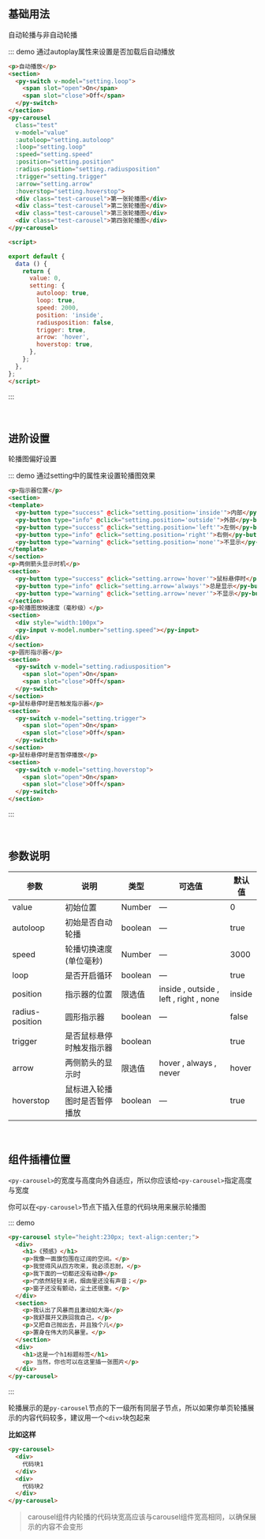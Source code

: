 <style>
.test-carousel{
  line-height: 220px;
  text-align: center;
  color: #fff;
  font-size: 20px;
  background: #65c9bb;
}
.test{
  height: 220px;
  width: 100%;
}
section{
  margin: 10px 0;
}
</style>
## 基础用法

自动轮播与非自动轮播

::: demo 通过autoplay属性来设置是否加载后自动播放
```html
<p>自动播放</p>
<section>
  <py-switch v-model="setting.loop">
    <span slot="open">On</span>
    <span slot="close">Off</span>
  </py-switch>
</section>
<py-carousel
  class="test"
  v-model="value"
  :autoloop="setting.autoloop"
  :loop="setting.loop"
  :speed="setting.speed"
  :position="setting.position"
  :radius-position="setting.radiusposition"
  :trigger="setting.trigger"
  :arrow="setting.arrow"
  :hoverstop="setting.hoverstop">
  <div class="test-carousel">第一张轮播图</div>
  <div class="test-carousel">第二张轮播图</div>
  <div class="test-carousel">第三张轮播图</div>
  <div class="test-carousel">第四张轮播图</div>
</py-carousel>

<script>

export default {
  data () {
    return {
      value: 0,
      setting: {
        autoloop: true,
        loop: true,
        speed: 2000,
        position: 'inside',
        radiusposition: false,
        trigger: true,
        arrow: 'hover',
        hoverstop: true,
      },
    };
  },
};
</script>
```
::: 

<br>

## 进阶设置

轮播图偏好设置

::: demo 通过setting中的属性来设置轮播图效果
```html
<p>指示器位置</p>
<section>
<template>
  <py-button type="success" @click="setting.position='inside'">内部</py-button>
  <py-button type="info" @click="setting.position='outside'">外部</py-button>
  <py-button type="success" @click="setting.position='left'">左侧</py-button>
  <py-button type="info" @click="setting.position='right'">右侧</py-button>
  <py-button type="warning" @click="setting.position='none'">不显示</py-button>
</template>
</section>
<p>两侧箭头显示时机</p>
<section>
  <py-button type="success" @click="setting.arrow='hover'">鼠标悬停时</py-button>
  <py-button type="info" @click="setting.arrow='always'">总是显示</py-button>
  <py-button type="warning" @click="setting.arrow='never'">不显示</py-button>
</section>
<p>轮播图放映速度（毫秒级）</p>
<section>
  <div style="width:100px">
  <py-input v-model.number="setting.speed"></py-input>
</div>
</section>
<p>圆形指示器</p>
<section>
  <py-switch v-model="setting.radiusposition">
    <span slot="open">On</span>
    <span slot="close">Off</span>
  </py-switch>
</section>
<p>鼠标悬停时是否触发指示器</p>
<section>
  <py-switch v-model="setting.trigger">
    <span slot="open">On</span>
    <span slot="close">Off</span>
  </py-switch>
</section>
<p>鼠标悬停时是否暂停播放</p>
<section>
  <py-switch v-model="setting.hoverstop">
    <span slot="open">On</span>
    <span slot="close">Off</span>
  </py-switch>
</section>
```
::: 

<br>

## 参数说明

| 参数            | 说明                  | 类型    | 可选值                                             | 默认值 |
| -------------- | --------------------- | ------- | -------------------------------------------------- | ------ |
| value          | 初始位置               | Number  |  —                                                 |   0   |
| autoloop       | 初始是否自动轮播       |  boolean |  —                                                 | true |
| speed      | 轮播切换速度(单位毫秒)      | Number  | —                                                  | 3000 |
| loop           | 是否开启循环           | boolean | —                                                 | true  |
| position       | 指示器的位置           | 限选值   |inside , outside , left , right , none            | inside  |
| radius-position | 圆形指示器             | boolean | —                                                | false  |
| trigger        | 是否鼠标悬停时触发指示器 | boolean |                                                  | true  |
| arrow          | 两侧箭头的显示时        | 限选值  | hover , always , never                             |hover |
| hoverstop      | 鼠标进入轮播图时是否暂停播放 | boolean | —                                             | true |


<br>

## 组件插槽位置

`<py-carousel>`的宽度与高度向外自适应，所以你应该给`<py-carousel>`指定高度与宽度

你可以在`<py-carousel>`节点下插入任意的代码块用来展示轮播图

::: demo

```html
<py-carousel style="height:230px; text-align:center;">
  <div>
    <h1>《预感》</h1>
    <p>我像一面旗包围在辽阔的空间。</p>
    <p>我觉得风从四方吹来，我必须忍耐，</p>
    <p>我下面的一切都还没有动静</p>
    <p>门依然轻轻关闭，烟囱里还没有声音；</p> 
    <p>窗子还没有颤动，尘土还很重。</p>
  </div>
  <section>
    <p>我认出了风暴而且激动如大海</p>
    <p>我舒展开又跌回我自己，</p>
    <p>又把自己抛出去，并且独个儿</p> 
    <p>置身在伟大的风暴里。</p>
  </section>
  <div>
    <h1>这是一个h1标题标签</h1>
    <p> 当然，你也可以在这里插一张图片</p>
  </div>
</py-carousel>
```
:::

轮播展示的是`py-carousel`节点的下一级所有同层子节点，所以如果你单页轮播展示的内容代码较多，建议用一个`<div>`块包起来

**比如这样**

```html
<py-carousel>
  <div>
    代码块1
  </div>
  <div>
    代码块2
  </div>
</py-carousel>
```
> carousel组件内轮播的代码块宽高应该与carousel组件宽高相同，以确保展示的内容不会变形

